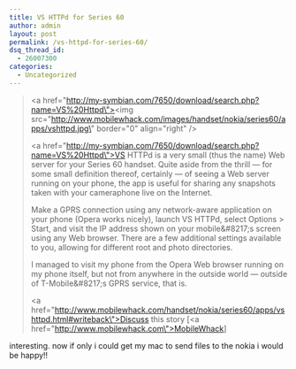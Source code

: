 ```yaml
---
title: VS HTTPd for Series 60
author: admin
layout: post
permalink: /vs-httpd-for-series-60/
dsq_thread_id:
  - 26007300
categories:
  - Uncategorized
---
```

> <a href=\"http://my-symbian.com/7650/download/search.php?name=VS%20Httpd\"><img src=\"http://www.mobilewhack.com/images/handset/nokia/series60/apps/vshttpd.jpg\" border=\"0\" align=\"right\" /></a>
> 
> <a href=\"http://my-symbian.com/7650/download/search.php?name=VS%20Httpd\">VS HTTPd</a> is a very small (thus the name) Web server for your Series 60 handset. Quite aside from the thrill &#8212; for some small definition thereof, certainly &#8212; of seeing a Web server running on your phone, the app is useful for sharing any snapshots taken with your cameraphone live on the Internet.
> 
> Make a GPRS connection using any network-aware application on your phone (Opera works nicely), launch VS HTTPd, select Options > Start, and visit the IP address shown on your mobile\&#8217;s screen using any Web browser. There are a few additional settings available to you, allowing for different root and photo directories.</p> 
> 
> I managed to visit my phone from the Opera Web browser running on my phone itself, but not from anywhere in the outside world &#8212; outside of T-Mobile\&#8217;s GPRS service, that is.</p> 
> 
> <a href=\"http://www.mobilewhack.com/handset/nokia/series60/apps/vshttpd.html#writeback\">Discuss this story</a> [<a href=\"http://www.mobilewhack.com\">MobileWhack</a>]</p> 

interesting. now if only i could get my mac to send files to the nokia i would be happy!!